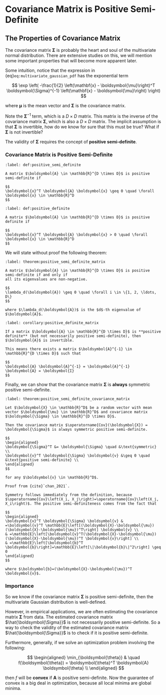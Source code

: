 # Covariance Matrix is Positive Semi-Definite

## The Properties of Covariance Matrix

The covariance matrix $\boldsymbol{\Sigma}$ is probably the heart and soul of
the multivariate normal distribution. There are extensive studies on this, we will
mention some important properties that will become more apparent later.

Some intuition, notice that the expression in {eq}`eq:multivariate_gaussian_pdf` has
the exponential term

$$
\exp \left( -\frac{1}{2} \left(\mathbf{x} - \boldsymbol{\mu}\right)^T \boldsymbol{\Sigma}^{-1} \left(\mathbf{x} - \boldsymbol{\mu}\right) \right)
$$

where $\boldsymbol{\mu}$ is the mean vector and $\boldsymbol{\Sigma}$ is the covariance matrix.

Note the $\boldsymbol{\Sigma}^{-1}$ term, which is a $D \times D$ matrix. This matrix is the
inverse of the covariance matrix $\boldsymbol{\Sigma}$, which is also a $D \times D$ matrix.
The implicit assumption is that $\boldsymbol{\Sigma}$ is invertible, how do we know for
sure that this must be true? What if $\boldsymbol{\Sigma}$ is not invertible?

The validity of $\boldsymbol{\Sigma}$ requires the concept of **positive semi-definite**.

### Covariance Matrix is Positive Semi-Definite

```{prf:definition} Positive Semi-Definite
:label: def:positive_semi_definite

A matrix $\boldsymbol{A} \in \mathbb{R}^{D \times D}$ is positive semi-definite if

$$
\boldsymbol{x}^T \boldsymbol{A} \boldsymbol{x} \geq 0 \quad \forall \boldsymbol{x} \in \mathbb{R}^D
$$
```

```{prf:definition} Positive Definite
:label: def:positive_definite

A matrix $\boldsymbol{A} \in \mathbb{R}^{D \times D}$ is positive definite if

$$
\boldsymbol{x}^T \boldsymbol{A} \boldsymbol{x} > 0 \quad \forall \boldsymbol{x} \in \mathbb{R}^D
$$
```

We will state without proof the following theorem:

```{prf:theorem} Positive Semi-Definite Matrix
:label: theorem:positive_semi_definite_matrix

A matrix $\boldsymbol{A} \in \mathbb{R}^{D \times D}$ is positive semi-definite if and only if
all its eigenvalues are non-negative.

$$
\lambda_d(\boldsymbol{A}) \geq 0 \quad \forall i \in \{1, 2, \ldots, D\}
$$

where $\lambda_d(\boldsymbol{A})$ is the $d$-th eigenvalue of $\boldsymbol{A}$.
```

```{prf:corollary} Positive Definite Matrix
:label: corollary:positive_definite_matrix

If a matrix $\boldsymbol{A} \in \mathbb{R}^{D \times D}$ is **positive definite** (but not necessarily positive semi-definite), then $\boldsymbol{A}$ is invertible.

This means there exists a matrix $\boldsymbol{A}^{-1} \in \mathbb{R}^{D \times D}$ such that

$$
\boldsymbol{A} \boldsymbol{A}^{-1} = \boldsymbol{A}^{-1} \boldsymbol{A} = \boldsymbol{I}
$$
```

Finally, we can show that the covariance matrix $\boldsymbol{\Sigma}$ is **always** symmetric positive semi-definite.

```{prf:theorem} Covariance Matrix is always Symmetric Positive Semi-Definite
:label: theorem:positive_semi_definite_covariance_matrix

Let $\boldsymbol{X} \in \mathbb{R}^D$ be a random vector with mean vector $\boldsymbol{\mu} \in \mathbb{R}^D$ and covariance matrix $\boldsymbol{\Sigma} \in \mathbb{R}^{D \times D}$.

Then the covariance matrix $\operatorname{Cov}(\boldsymbol{X}) = \boldsymbol{\Sigma}$ is always symmetric positive semi-definite.

$$
\begin{aligned}
\boldsymbol{\Sigma}^T &= \boldsymbol{\Sigma} \quad &\text{symmetric} \\
\boldsymbol{v}^T \boldsymbol{\Sigma} \boldsymbol{v} &\geq 0 \quad &\text{positive semi-definite} \\
\end{aligned}
$$

for any $\boldsymbol{v} \in \mathbb{R}^D$.
```

```{prf:proof}
Proof from {cite}`chan_2021`.

Symmetry follows immediately from the definition, because $\operatorname{Cov}\left(X_i, X_j\right)=\operatorname{Cov}\left(X_j, X_i\right)$. The positive semi-definiteness comes from the fact that

$$
\begin{aligned}
\boldsymbol{v}^T \boldsymbol{\Sigma} \boldsymbol{v} & =\boldsymbol{v}^T \mathbb{E}\left[(\boldsymbol{X}-\boldsymbol{\mu})(\boldsymbol{X}-\boldsymbol{\mu})^T\right] \boldsymbol{v} \\
& =\mathbb{E}\left[\boldsymbol{v}^T(\boldsymbol{X}-\boldsymbol{\mu})(\boldsymbol{X}-\boldsymbol{\mu})^T \boldsymbol{v}\right] \\
& =\mathbb{E}\left[\boldsymbol{b}^T \boldsymbol{b}\right]=\mathbb{E}\left[\|\boldsymbol{b}\|^2\right] \geq 0
\end{aligned}
$$

where $\boldsymbol{b}=(\boldsymbol{X}-\boldsymbol{\mu})^T \boldsymbol{v}$.
```

### Importance

So we know if the covariance matrix $\boldsymbol{\Sigma}$ is positive semi-definite, then the multivariate Gaussian distribution is well-defined.

However, in empirical applications, we are often estimating the covariance matrix $\boldsymbol{\Sigma}$ from data. The estimated covariance matrix $\hat{\boldsymbol{\Sigma}}$ is not necessarily positive semi-definite. So a way to check the validity of the estimated covariance matrix $\hat{\boldsymbol{\Sigma}}$ is to check if it is positive semi-definite.

Furthermore, generally, if we solve an optimization problem involving the following:

$$
\begin{aligned}
\min_{\boldsymbol{\theta}} & \quad f(\boldsymbol{\theta}) = \boldsymbol{\theta}^T \boldsymbol{A} \boldsymbol{\theta} \\
\end{aligned}
$$

then $f$ will be **convex** if $\boldsymbol{A}$ is positive semi-definite. Now the
guarantee of convex is a big deal in optimization, because all local minima are global minima.